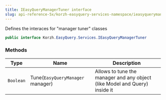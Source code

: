 ```yaml
---
title: IEasyQueryManagerTuner interface
slug: api-reference-5x/korzh-easyquery-services-namespace/ieasyquerymanagertuner-interface
---
```


Defines the interaces for "manager tuner" classes
```csharp
public interface Korzh.EasyQuery.Services.IEasyQueryManagerTuner

```

### Methods

| Type | Name | Description | 
| --- | --- | --- | 
| `Boolean` | Tune(`EasyQueryManager` manager) | Allows to tune the manager and any object (like Model and Query) inside it |